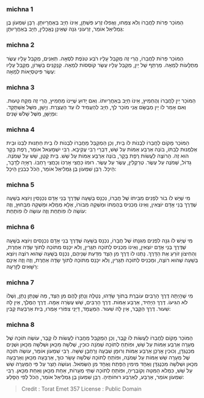 
### michna 1
הַמּוֹכֵר פֵּרוֹת לַחֲבֵרוֹ וְלֹא צִמְּחוּ, וַאֲפִלּוּ זֶרַע פִּשְׁתָּן, אֵינוֹ חַיָּב בְּאַחֲרָיוּתָן. רַבָּן שִׁמְעוֹן בֶּן גַּמְלִיאֵל אוֹמֵר, זֵרְעוֹנֵי גִנָּה שֶׁאֵינָן נֶאֱכָלִין, חַיָּב בְּאַחֲרָיוּתָן: 

### michna 2
הַמּוֹכֵר פֵּרוֹת לַחֲבֵרוֹ, הֲרֵי זֶה מְקַבֵּל עָלָיו רֹבַע טִנֹּפֶת לִסְאָה. תְּאֵנִים, מְקַבֵּל עָלָיו עֶשֶׂר מְתֻלָּעוֹת לְמֵאָה. מַרְתֵּף שֶׁל יַיִן, מְקַבֵּל עָלָיו עֶשֶׂר קוֹסְסוֹת לְמֵאָה. קַנְקַנִּים בַּשָּׁרוֹן, מְקַבֵּל עָלָיו עֶשֶׂר פִּיטַסְיָאוֹת לְמֵאָה: 

### michna 3
הַמּוֹכֵר יַיִן לַחֲבֵרוֹ וְהֶחְמִיץ, אֵינוֹ חַיָּב בְּאַחֲרָיוּתוֹ. וְאִם יָדוּעַ שֶׁיֵּינוֹ מַחְמִיץ, הֲרֵי זֶה מִקַּח טָעוּת. וְאִם אָמַר לוֹ יַיִן מְבֻשָּׂם אֲנִי מוֹכֵר לְךָ, חַיָּב לְהַעֲמִיד לוֹ עַד הָעֲצֶרֶת. וְיָשָׁן, מִשֶּׁל אֶשְׁתָּקַד. וּמְיֻשָּׁן, מִשֶּׁל שָׁלֹשׁ שָׁנִים: 

### michna 4
הַמּוֹכֵר מָקוֹם לַחֲבֵרוֹ לִבְנוֹת לוֹ בַיִת, וְכֵן הַמְקַבֵּל מֵחֲבֵרוֹ לִבְנוֹת לוֹ בֵית חַתְנוּת לִבְנוֹ וּבֵית אַלְמְנוּת לְבִתּוֹ, בּוֹנֶה אַרְבַּע אַמּוֹת עַל שֵׁשׁ, דִּבְרֵי רַבִּי עֲקִיבָא. רַבִּי יִשְׁמָעֵאל אוֹמֵר, רֶפֶת בָּקָר הוּא זֶה. הָרוֹצֶה לַעֲשׂוֹת רֶפֶת בָּקָר, בּוֹנֶה אַרְבַּע אַמּוֹת עַל שֵׁשׁ. בַּיִת קָטָן, שֵׁשׁ עַל שְׁמֹנֶה. גָדוֹל, שְׁמֹנֶה עַל עֶשֶׂר. טְרַקְלִין, עֶשֶׂר עַל עֶשֶׂר. רוּמוֹ כַּחֲצִי אָרְכּוֹ וְכַחֲצִי רָחְבּוֹ. רְאָיָה לַדָּבָר, הֵיכָל. רַבָּן שִׁמְעוֹן בֶּן גַּמְלִיאֵל אוֹמֵר, הַכֹּל כְּבִנְיַן הֵיכָל: 

### michna 5
מִי שֶׁיֶּשׁ לוֹ בוֹר לִפְנִים מִבֵּיתוֹ שֶׁל חֲבֵרוֹ, נִכְנָס בְּשָׁעָה שֶׁדֶּרֶךְ בְּנֵי אָדָם נִכְנָסִין וְיוֹצֵא בְּשָׁעָה שֶׁדֶּרֶךְ בְּנֵי אָדָם יוֹצְאִין, וְאֵינוֹ מַכְנִיס בְּהֶמְתּוֹ וּמַשְׁקָהּ מִבּוֹרוֹ, אֶלָּא מְמַלֵּא וּמַשְׁקָהּ מִבַּחוּץ, וְזֶה עוֹשֶׂה לוֹ פוֹתַחַת וְזֶה עוֹשֶׂה לוֹ פוֹתָחַת: 

### michna 6
מִי שֶׁיֶּשׁ לוֹ גִנָּה לִפְנִים מִגִּנָּתוֹ שֶׁל חֲבֵרוֹ, נִכְנָס בְּשָׁעָה שֶׁדֶּרֶךְ בְּנֵי אָדָם נִכְנָסִים וְיוֹצֵא בְּשָׁעָה שֶׁדֶּרֶךְ בְּנֵי אָדָם יוֹצְאִין, וְאֵינוֹ מַכְנִיס לְתוֹכָהּ תַּגָּרִין, וְלֹא יִכָּנֵס מִתּוֹכָהּ לְתוֹךְ שָׂדֶה אַחֶרֶת, וְהַחִיצוֹן זוֹרֵעַ אֶת הַדָּרֶךְ. נָתְנוּ לוֹ דֶרֶךְ מִן הַצַּד מִדַּעַת שְׁנֵיהֶם, נִכְנָס בְּשָׁעָה שֶׁהוּא רוֹצֶה וְיוֹצֵא בְּשָׁעָה שֶׁהוּא רוֹצֶה, וּמַכְנִיס לְתוֹכָהּ תַּגָּרִין, וְלֹא יִכָּנֵס מִתּוֹכָהּ לְתוֹךְ שָׂדֶה אַחֶרֶת, וְזֶה וָזֶה אֵינָם רַשָּׁאִים לְזָרְעָהּ: 

### michna 7
מִי שֶׁהָיְתָה דֶרֶךְ הָרַבִּים עוֹבֶרֶת בְּתוֹךְ שָׂדֵהוּ, נְטָלָהּ וְנָתַן לָהֶם מִן הַצַּד, מַה שֶּׁנָּתַן נָתַן, וְשֶׁלּוֹ לֹא הִגִּיעוֹ. דֶּרֶךְ הַיָּחִיד, אַרְבַּע אַמּוֹת. דֶּרֶךְ הָרַבִּים, שֵׁשׁ עֶשְׂרֵה אַמָּה. דֶּרֶךְ הַמֶּלֶךְ, אֵין לָהּ שִׁעוּר. דֶּרֶךְ הַקֶּבֶר, אֵין לָהּ שִׁעוּר. הַמַּעֲמָד, דַּיָּנֵי צִפּוֹרִי אָמְרוּ, בֵּית אַרְבַּעַת קַבִּין: 

### michna 8
הַמּוֹכֵר מָקוֹם לַחֲבֵרוֹ לַעֲשׂוֹת לוֹ קֶבֶר, וְכֵן הַמְקַבֵּל מֵחֲבֵרוֹ לַעֲשׂוֹת לוֹ קֶבֶר, עוֹשֶׂה תוֹכָהּ שֶׁל מְעָרָה אַרְבַּע אַמּוֹת עַל שֵׁשׁ, וּפוֹתֵחַ לְתוֹכָהּ שְׁמֹנָה כוּכִין, שְׁלֹשָׁה מִכָּאן וּשְׁלֹשָׁה מִכָּאן וּשְׁנַיִם מִכְּנֶגְדָּן, וְכוּכִין אָרְכָּן אַרְבַּע אַמּוֹת וְרוּמָן שִׁבְעָה וְרָחְבָּן שִׁשָּׁה. רַבִּי שִׁמְעוֹן אוֹמֵר, עוֹשֶׂה תוֹכָהּ שֶׁל מְעָרָה שֵׁשׁ אַמּוֹת עַל שְׁמֹנֶה, וּפוֹתֵחַ לְתוֹכָהּ שְׁלֹשָׁה עָשָׂר כּוּךְ, אַרְבָּעָה מִכָּאן וְאַרְבָּעָה מִכָּאן וּשְׁלֹשָׁה מִכְּנֶגְדָּן וְאֶחָד מִימִין הַפֶּתַח וְאֶחָד מִן הַשְּׂמֹאל. וְעוֹשֶׂה חָצֵר עַל פִּי הַמְּעָרָה שֵׁשׁ עַל שֵׁשׁ, כִּמְלֹא הַמִּטָּה וְקוֹבְרֶיהָ, וּפוֹתֵחַ לְתוֹכָהּ שְׁתֵּי מְעָרוֹת, אַחַת מִכָּאן וְאַחַת מִכָּאן. רַבִּי שִׁמְעוֹן אוֹמֵר, אַרְבַּע, לְאַרְבַּע רוּחוֹתֶיהָ. רַבָּן שִׁמְעוֹן בֶּן גַּמְלִיאֵל אוֹמֵר, הַכֹּל לְפִי הַסָּלַע: 

>Credit : Torat Emet 357
>License : Public Domain 